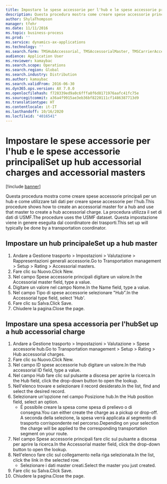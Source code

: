 ```yaml
---
title: Impostare le spese accessorie per l'hub e le spese accessorie principali
description: Questa procedura mostra come creare spese accessorie principali per un hub e come utilizzare tali dati per creare spese accessorie per l'hub.
author: ShylaThompson
manager: tfehr
ms.date: 11/11/2016
ms.topic: business-process
ms.prod: ''
ms.service: dynamics-ax-applications
ms.technology: ''
ms.search.form: TMSHubAccessorial, TMSAccessorialMaster, TMSCarrierAccessorial
audience: Application User
ms.reviewer: kamaybac
ms.search.scope: Operations
ms.search.region: Global
ms.search.industry: Distribution
ms.author: kamaybac
ms.search.validFrom: 2016-06-30
ms.dyn365.ops.version: AX 7.0.0
ms.openlocfilehash: f728339ed9a0c6fffa8f6d8171976aafc41fc75e
ms.sourcegitcommit: a36a4f9915ae3eb36bf8220111cf1486387713d9
ms.translationtype: HT
ms.contentlocale: it-IT
ms.lasthandoff: 10/16/2020
ms.locfileid: "4016541"
---
```

# <a name="set-up-hub-accessorial-charges-and-accessorial-masters"></a><span data-ttu-id="a27b9-103">Impostare le spese accessorie per l'hub e le spese accessorie principali</span><span class="sxs-lookup"><span data-stu-id="a27b9-103">Set up hub accessorial charges and accessorial masters</span></span>

[!include [banner](../../includes/banner.md)]

<span data-ttu-id="a27b9-104">Questa procedura mostra come creare spese accessorie principali per un hub e come utilizzare tali dati per creare spese accessorie per l'hub.</span><span class="sxs-lookup"><span data-stu-id="a27b9-104">This procedure shows how to create an accessorial master for a hub and use that master to create a hub accessorial charge.</span></span> <span data-ttu-id="a27b9-105">La procedura utilizza il set di dati di USMF.</span><span class="sxs-lookup"><span data-stu-id="a27b9-105">The procedure uses the USMF dataset.</span></span> <span data-ttu-id="a27b9-106">Questa impostazione viene in genere eseguita dal coordinatore dei trasporti.</span><span class="sxs-lookup"><span data-stu-id="a27b9-106">This set up will typically be done by a transportation coordinator.</span></span>


## <a name="set-up-a-hub-master"></a><span data-ttu-id="a27b9-107">Impostare un hub principale</span><span class="sxs-lookup"><span data-stu-id="a27b9-107">Set up a hub master</span></span>
1. <span data-ttu-id="a27b9-108">Andare a Gestione trasporto > Impostazioni > Valutazione > Rappresentazioni generali accessorie.</span><span class="sxs-lookup"><span data-stu-id="a27b9-108">Go to Transportation management > Setup > Rating > Accessorial masters.</span></span>
2. <span data-ttu-id="a27b9-109">Fare clic su Nuovo.</span><span class="sxs-lookup"><span data-stu-id="a27b9-109">Click New.</span></span>
3. <span data-ttu-id="a27b9-110">Nel campo Spese accessorie principali digitare un valore.</span><span class="sxs-lookup"><span data-stu-id="a27b9-110">In the Accessorial master field, type a value.</span></span>
4. <span data-ttu-id="a27b9-111">Digitare un valore nel campo Nome.</span><span class="sxs-lookup"><span data-stu-id="a27b9-111">In the Name field, type a value.</span></span>
5. <span data-ttu-id="a27b9-112">Nel campo Tipo di spese accessorie selezionare "Hub".</span><span class="sxs-lookup"><span data-stu-id="a27b9-112">In the Accessorial type field, select 'Hub'.</span></span>
6. <span data-ttu-id="a27b9-113">Fare clic su Salva.</span><span class="sxs-lookup"><span data-stu-id="a27b9-113">Click Save.</span></span>
7. <span data-ttu-id="a27b9-114">Chiudere la pagina.</span><span class="sxs-lookup"><span data-stu-id="a27b9-114">Close the page.</span></span>

## <a name="set-up-a-hub-accessorial-charge"></a><span data-ttu-id="a27b9-115">Impostare una spesa accessoria per l'hub</span><span class="sxs-lookup"><span data-stu-id="a27b9-115">Set up a hub accessorial charge</span></span>
1. <span data-ttu-id="a27b9-116">Andare a Gestione trasporto > Impostazioni > Valutazione > Spese accessorie hub.</span><span class="sxs-lookup"><span data-stu-id="a27b9-116">Go to Transportation management > Setup > Rating > Hub accessorial charges.</span></span>
2. <span data-ttu-id="a27b9-117">Fare clic su Nuovo.</span><span class="sxs-lookup"><span data-stu-id="a27b9-117">Click New.</span></span>
3. <span data-ttu-id="a27b9-118">Nel campo ID spese accessorie hub digitare un valore.</span><span class="sxs-lookup"><span data-stu-id="a27b9-118">In the Hub accessorial ID field, type a value.</span></span>
4. <span data-ttu-id="a27b9-119">Nel campo Hub fare clic sul pulsante a discesa per aprire la ricerca.</span><span class="sxs-lookup"><span data-stu-id="a27b9-119">In the Hub field, click the drop-down button to open the lookup.</span></span>
5. <span data-ttu-id="a27b9-120">Nell'elenco trovare e selezionare il record desiderato.</span><span class="sxs-lookup"><span data-stu-id="a27b9-120">In the list, find and select the desired record.</span></span>
6. <span data-ttu-id="a27b9-121">Selezionare un'opzione nel campo Posizione hub.</span><span class="sxs-lookup"><span data-stu-id="a27b9-121">In the Hub position field, select an option.</span></span>
    * <span data-ttu-id="a27b9-122">È possibile creare la spesa come spesa di prelievo o di consegna.</span><span class="sxs-lookup"><span data-stu-id="a27b9-122">You can either create the charge as a pickup or drop-off.</span></span> <span data-ttu-id="a27b9-123">A seconda della selezione, la spesa verrà applicata al segmento di trasporto corrispondente nel percorso.</span><span class="sxs-lookup"><span data-stu-id="a27b9-123">Depending on your selection the charge will be applied to the corresponding transportation segment on your route.</span></span>  
7. <span data-ttu-id="a27b9-124">Nel campo Spese accessorie principali fare clic sul pulsante a discesa per aprire la ricerca.</span><span class="sxs-lookup"><span data-stu-id="a27b9-124">In the Accessorial master field, click the drop-down button to open the lookup.</span></span>
8. <span data-ttu-id="a27b9-125">Nell'elenco fare clic sul collegamento nella riga selezionata.</span><span class="sxs-lookup"><span data-stu-id="a27b9-125">In the list, click the link in the selected row.</span></span>
    * <span data-ttu-id="a27b9-126">Selezionare i dati master creati.</span><span class="sxs-lookup"><span data-stu-id="a27b9-126">Select the master you just created.</span></span>  
9. <span data-ttu-id="a27b9-127">Fare clic su Salva.</span><span class="sxs-lookup"><span data-stu-id="a27b9-127">Click Save.</span></span>
10. <span data-ttu-id="a27b9-128">Chiudere la pagina.</span><span class="sxs-lookup"><span data-stu-id="a27b9-128">Close the page.</span></span>


